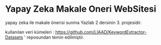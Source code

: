 # Yapay Zeka Makale Oneri WebSitesi
 yapay zeka ile makale önerisi sunma
 Yazlab 2 dersinin 3. projesidir.

kullanılan veri kümeleri :  https://github.com/LIAAD/KeywordExtractor-Datasets ' reposundan temin edilmiştir.




